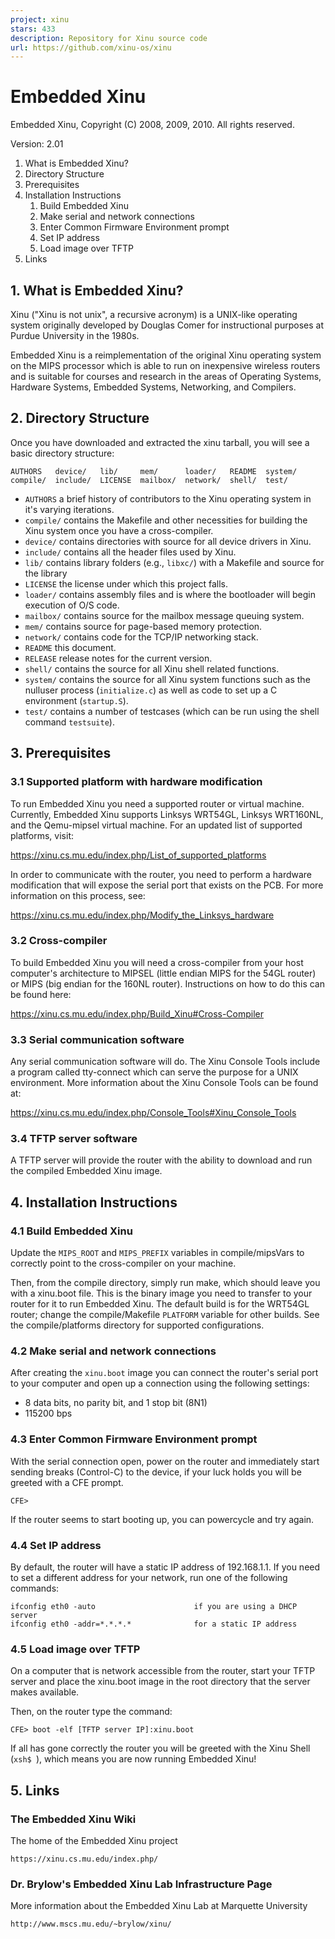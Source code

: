 ```yaml
---
project: xinu
stars: 433
description: Repository for Xinu source code
url: https://github.com/xinu-os/xinu
---
```


# Embedded Xinu #

Embedded Xinu, Copyright (C) 2008, 2009, 2010.  All rights reserved.

Version: 2.01

 1. What is Embedded Xinu?
 2. Directory Structure
 3. Prerequisites
 4. Installation Instructions
    1. Build Embedded Xinu
    2. Make serial and network connections
    3. Enter Common Firmware Environment prompt
    4. Set IP address
    5. Load image over TFTP
 5. Links


## 1. What is Embedded Xinu? ##

Xinu ("Xinu is not unix", a recursive acronym) is a UNIX-like operating
system originally developed by Douglas Comer for instructional purposes at
Purdue University in the 1980s.

Embedded Xinu is a reimplementation of the original Xinu operating system
on the MIPS processor which is able to run on inexpensive wireless routers
and is suitable for courses and research in the areas of Operating Systems,
Hardware Systems, Embedded Systems, Networking, and Compilers.

## 2. Directory Structure ##

Once you have downloaded and extracted the xinu tarball, you will see a
basic directory structure:

	AUTHORS   device/   lib/     mem/      loader/   README  system/
	compile/  include/  LICENSE  mailbox/  network/  shell/  test/

 * `AUTHORS`  a brief history of contributors to the Xinu operating system
              in it's varying iterations.
 * `compile/` contains the Makefile and other necessities for building the
              Xinu system once you have a cross-compiler.
 * `device/`  contains directories with source for all device drivers in Xinu.
 * `include/` contains all the header files used by Xinu.
 * `lib/`     contains library folders (e.g., `libxc/`) with a Makefile and 
              source for the library
 * `LICENSE`  the license under which this project falls.
 * `loader/`  contains assembly files and is where the bootloader will begin
              execution of O/S code.
 * `mailbox/` contains source for the mailbox message queuing system.
 * `mem/`     contains source for page-based memory protection.
 * `network/` contains code for the TCP/IP networking stack.
 * `README`   this document.
 * `RELEASE`  release notes for the current version.
 * `shell/`   contains the source for all Xinu shell related functions.
 * `system/`  contains the source for all Xinu system functions such as the
              nulluser process (`initialize.c`) as well as code to set up a C
              environment (`startup.S`).
 * `test/`    contains a number of testcases (which can be run using the shell
              command `testsuite`).

## 3. Prerequisites ##

### 3.1 Supported platform with hardware modification ###

To run Embedded Xinu you need a supported router or virtual machine.
Currently, Embedded Xinu supports Linksys WRT54GL, Linksys WRT160NL,
and the Qemu-mipsel virtual machine.  For an updated list
of supported platforms, visit:

https://xinu.cs.mu.edu/index.php/List_of_supported_platforms

In order to communicate with the router, you need to perform a hardware
modification that will expose the serial port that exists on the PCB.  For
more information on this process, see:

https://xinu.cs.mu.edu/index.php/Modify_the_Linksys_hardware

### 3.2 Cross-compiler ###

To build Embedded Xinu you will need a cross-compiler from your host
computer's architecture to MIPSEL (little endian MIPS for the 54GL router)
or MIPS (big endian for the 160NL router).  Instructions on how to do this
can be found here:

https://xinu.cs.mu.edu/index.php/Build_Xinu#Cross-Compiler

### 3.3 Serial communication software ###

Any serial communication software will do. The Xinu Console Tools include
a program called tty-connect which can serve the purpose for a UNIX 
environment.  More information about the Xinu Console Tools can be found 
at:

https://xinu.cs.mu.edu/index.php/Console_Tools#Xinu_Console_Tools

### 3.4 TFTP server software ###

A TFTP server will provide the router with the ability to download and run
the compiled Embedded Xinu image.  

## 4. Installation Instructions ##

### 4.1 Build Embedded Xinu ###

Update the `MIPS_ROOT` and `MIPS_PREFIX` variables in compile/mipsVars to 
correctly point to the cross-compiler on your machine.

Then, from the compile directory, simply run make, which should leave you
with a xinu.boot file.  This is the binary image you need to transfer to
your router for it to run Embedded Xinu.  The default build is for the
WRT54GL router; change the compile/Makefile `PLATFORM` variable for other
builds.  See the compile/platforms directory for supported configurations.

### 4.2 Make serial and network connections ###

After creating the `xinu.boot` image you can connect the router's serial
port to your computer and open up a connection using the following
settings:

 - 8 data bits, no parity bit, and 1 stop bit (8N1)
 - 115200 bps

### 4.3 Enter Common Firmware Environment prompt ###

With the serial connection open, power on the router and immediately start
sending breaks (Control-C) to the device, if your luck holds you will be
greeted with a CFE prompt.

    CFE>

If the router seems to start booting up, you can powercycle and try again.

### 4.4 Set IP address ###

By default, the router will have a static IP address of 192.168.1.1.  If you
need to set a different address for your network, run one of the following
commands:

    ifconfig eth0 -auto                      if you are using a DHCP server 
    ifconfig eth0 -addr=*.*.*.*              for a static IP address

### 4.5 Load image over TFTP ###

On a computer that is network accessible from the router, start your TFTP
server and place the xinu.boot image in the root directory that the server
makes available.

Then, on the router type the command:

    CFE> boot -elf [TFTP server IP]:xinu.boot

If all has gone correctly the router you will be greeted with the Xinu Shell
(`xsh$ `), which means you are now running Embedded Xinu!

## 5. Links ##

### The Embedded Xinu Wiki ###

The home of the Embedded Xinu project

    https://xinu.cs.mu.edu/index.php/

### Dr. Brylow's Embedded Xinu Lab Infrastructure Page ###

More information about the Embedded Xinu Lab at Marquette University

    http://www.mscs.mu.edu/~brylow/xinu/


